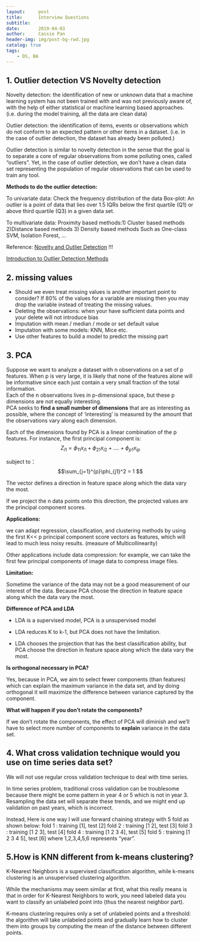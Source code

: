 ```yaml
---
layout:     post
title:      Interview Questions
subtitle:   
date:       2019-04-03
author:     Cassie Pan
header-img: img/post-bg-rwd.jpg 
catalog: true
tags:
    - DS, BA
---
```



## 1. Outlier detection VS Novelty detection

Novelty detection: the identification of new or unknown data that a machine learning system has not been trained with and was not previously aware of, with the help of either statistical or machine learning based approaches. (i.e. during the model training, all the data are clean data)

Outlier detection: the identification of items, events or observations which do not conform to an expected pattern or other items in a dataset. (i.e. in the case of outlier detection, the dataset has already been polluted.) 

Outlier detection is similar to novelty detection in the sense that the goal is to separate a core of regular observations from some polluting ones, called “outliers”. Yet, in the case of outlier detection, we don’t have a clean data set representing the population of regular observations that can be used to train any tool.


**Methods to do the outlier detection:**

To univariate data:
Check the frequency distribution of the data
Box-plot: An outlier is a point of data that lies over 1.5 IQRs below the first quartile (Q1) or above third quartile (Q3) in a given data set.

To multivariate data:
Proximity based methods:1) Cluster based methods 2)Distance based methods 3) Density based methods
Such as One-class SVM, Isolation Forest, …

Reference:
[Novelty and Outlier Detection](https://scikit-learn.org/stable/modules/outlier_detection.html) !!!

[Introduction to Outlier Detection Methods](https://www.datasciencecentral.com/profiles/blogs/introduction-to-outlier-detection-methods)

## 2. missing values

- Should we even treat missing values is another important point to consider? If 80% of the values for a variable are missing then you may drop the variable instead of treating the missing values.
- Deleting the observations: when your have sufficient data points and your delete will not introduce bias
- Imputation with mean / median / mode or set default value
- Imputation with some models: KNN, Mice etc.
- Use other features to build a model to predict the missing part


## 3. PCA

Suppose we want to analyze a dataset with n observations on a set of p features. When p is very large, it is likely that none of the features alone will be informative since each just contain a very small fraction of the total information.  
Each of the n observations lives in p-dimensional space, but these p dimensions are not equally interesting.  
PCA seeks to **find a small number of dimensions** that are as interesting as possible, where the concept of ‘interesting’ is measured by the amount that the observations vary along each dimension.

Each of the dimensions found by PCA is a linear combination of the p features. For instance, the first principal component is:
$$ Z_{i1} = \phi_{11}x_{i1} + \phi_{21}x_{i2} + .... +\phi_{p1}x_{ip}$$

subject to：$$\sum_{j=1}^{p}\phi_{j1}^2 = 1 $$

The vector defines a direction in feature space along which the data vary the most.  

If we project the n data points onto this direction, the projected values are the principal component scores.


**Applications:**

we can adapt regression, classification, and clustering methods by using the first K<< p principal component score vectors as features, which will lead to much less noisy results. (measure of Multicollinearity)

Other applications include data compression: for example, we can take the first few principal components of image data to compress image files.

**Limitation:**

Sometime the variance of the data may not be a good measurement of our interest of the data. Because PCA choose the direction in feature space along which the data vary the most.  

**Difference of PCA and LDA**

- LDA is a supervised model, PCA is a unsupervised model

- LDA reduces K to k-1, but PCA does not have the limitation.

- LDA chooses the projection that has the best classification ability, but PCA choose the direction in feature space along which the data vary the most.  

**Is orthogonal necessary in PCA?**

Yes, because in PCA, we aim to select fewer components (than features) which can explain the maximum variance in the data set, and by doing orthogonal it will maximize the difference between variance captured by the component.

**What will happen if you don’t rotate the components?**

If we don’t rotate the components, the effect of PCA will diminish and we’ll have to select more number of components to **explain** variance in the data set.


## 4. What cross validation technique would you use on time series data set?

We will not use regular cross validation technique to deal with time series.

In time series problem, traditional cross validation can be troublesome because there might be some pattern in year 4 or 5 which is not in year 3. Resampling the data set will separate these trends, and we might end up validation on past years, which is incorrect.
 
Instead, Here is one way I will use forward chaining strategy with 5 fold as shown below:
fold 1 : training [1], test [2]
fold 2 : training [1 2], test [3]
fold 3 : training [1 2 3], test [4]
fold 4 : training [1 2 3 4], test [5]
fold 5 : training [1 2 3 4 5], test [6]
where 1,2,3,4,5,6 represents “year”.

## 5.How is KNN different from k-means clustering?

K-Nearest Neighbors is a supervised classification algorithm, while k-means clustering is an unsupervised clustering algorithm. 

While the mechanisms may seem similar at first, what this really means is that in order for K-Nearest Neighbors to work, you need labeled data you want to classify an unlabeled point into (thus the nearest neighbor part). 

K-means clustering requires only a set of unlabeled points and a threshold: the algorithm will take unlabeled points and gradually learn how to cluster them into groups by computing the mean of the distance between different points.